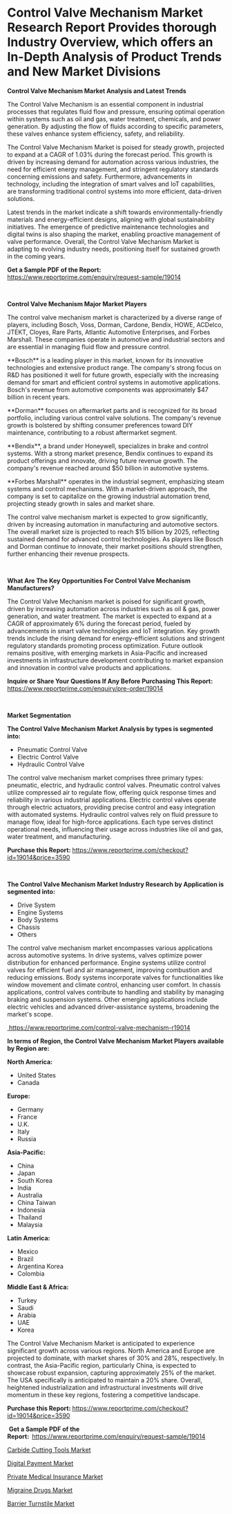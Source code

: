 <p><h1>Control Valve Mechanism Market Research Report Provides thorough Industry Overview, which offers an In-Depth Analysis of Product Trends and New Market Divisions</h1></p><p><strong>Control Valve Mechanism Market Analysis and Latest Trends</strong></p>
<p><p>The Control Valve Mechanism is an essential component in industrial processes that regulates fluid flow and pressure, ensuring optimal operation within systems such as oil and gas, water treatment, chemicals, and power generation. By adjusting the flow of fluids according to specific parameters, these valves enhance system efficiency, safety, and reliability.</p><p>The Control Valve Mechanism Market is poised for steady growth, projected to expand at a CAGR of 1.03% during the forecast period. This growth is driven by increasing demand for automation across various industries, the need for efficient energy management, and stringent regulatory standards concerning emissions and safety. Furthermore, advancements in technology, including the integration of smart valves and IoT capabilities, are transforming traditional control systems into more efficient, data-driven solutions.</p><p>Latest trends in the market indicate a shift towards environmentally-friendly materials and energy-efficient designs, aligning with global sustainability initiatives. The emergence of predictive maintenance technologies and digital twins is also shaping the market, enabling proactive management of valve performance. Overall, the Control Valve Mechanism Market is adapting to evolving industry needs, positioning itself for sustained growth in the coming years.</p></p>
<p><strong>Get a Sample PDF of the Report:&nbsp;</strong> <a href="https://www.reportprime.com/enquiry/request-sample/19014?utm_campaign=10&utm_medium=2&utm_source=Github&utm_content=ia&utm_term=22112024&utm_id=control-valve-mechanism">https://www.reportprime.com/enquiry/request-sample/19014</a></p>
<p>&nbsp;</p>
<p><strong>Control Valve Mechanism Major Market Players</strong></p>
<p><p>The control valve mechanism market is characterized by a diverse range of players, including Bosch, Voss, Dorman, Cardone, Bendix, HOWE, ACDelco, JTEKT, Cloyes, Rare Parts, Atlantic Automotive Enterprises, and Forbes Marshall. These companies operate in automotive and industrial sectors and are essential in managing fluid flow and pressure control.</p><p>**Bosch** is a leading player in this market, known for its innovative technologies and extensive product range. The company's strong focus on R&D has positioned it well for future growth, especially with the increasing demand for smart and efficient control systems in automotive applications. Bosch's revenue from automotive components was approximately $47 billion in recent years.</p><p>**Dorman** focuses on aftermarket parts and is recognized for its broad portfolio, including various control valve solutions. The company's revenue growth is bolstered by shifting consumer preferences toward DIY maintenance, contributing to a robust aftermarket segment.</p><p>**Bendix**, a brand under Honeywell, specializes in brake and control systems. With a strong market presence, Bendix continues to expand its product offerings and innovate, driving future revenue growth. The company's revenue reached around $50 billion in automotive systems.</p><p>**Forbes Marshall** operates in the industrial segment, emphasizing steam systems and control mechanisms. With a market-driven approach, the company is set to capitalize on the growing industrial automation trend, projecting steady growth in sales and market share.</p><p>The control valve mechanism market is expected to grow significantly, driven by increasing automation in manufacturing and automotive sectors. The overall market size is projected to reach $15 billion by 2025, reflecting sustained demand for advanced control technologies. As players like Bosch and Dorman continue to innovate, their market positions should strengthen, further enhancing their revenue prospects.</p></p>
<p>&nbsp;</p>
<p><strong>What Are The Key Opportunities For Control Valve Mechanism Manufacturers?</strong></p>
<p><p>The Control Valve Mechanism market is poised for significant growth, driven by increasing automation across industries such as oil & gas, power generation, and water treatment. The market is expected to expand at a CAGR of approximately 6% during the forecast period, fueled by advancements in smart valve technologies and IoT integration. Key growth trends include the rising demand for energy-efficient solutions and stringent regulatory standards promoting process optimization. Future outlook remains positive, with emerging markets in Asia-Pacific and increased investments in infrastructure development contributing to market expansion and innovation in control valve products and applications.</p></p>
<p><strong>Inquire or Share Your Questions If Any Before Purchasing This Report:</strong> <a href="https://www.reportprime.com/enquiry/pre-order/19014?utm_campaign=10&utm_medium=2&utm_source=Github&utm_content=ia&utm_term=22112024&utm_id=control-valve-mechanism">https://www.reportprime.com/enquiry/pre-order/19014</a></p>
<p>&nbsp;</p>
<p><strong>Market Segmentation</strong></p>
<p><strong>The Control Valve Mechanism Market Analysis by types is segmented into:</strong></p>
<p><ul><li>Pneumatic Control Valve</li><li>Electric Control Valve</li><li>Hydraulic Control Valve</li></ul></p>
<p><p>The control valve mechanism market comprises three primary types: pneumatic, electric, and hydraulic control valves. Pneumatic control valves utilize compressed air to regulate flow, offering quick response times and reliability in various industrial applications. Electric control valves operate through electric actuators, providing precise control and easy integration with automated systems. Hydraulic control valves rely on fluid pressure to manage flow, ideal for high-force applications. Each type serves distinct operational needs, influencing their usage across industries like oil and gas, water treatment, and manufacturing.</p></p>
<p><strong>Purchase this Report:&nbsp;</strong><a href="https://www.reportprime.com/checkout?id=19014&price=3590&utm_campaign=10&utm_medium=2&utm_source=Github&utm_content=ia&utm_term=22112024&utm_id=control-valve-mechanism">https://www.reportprime.com/checkout?id=19014&price=3590</a></p>
<p>&nbsp;</p>
<p><strong>The Control Valve Mechanism Market Industry Research by Application is segmented into:</strong></p>
<p><ul><li>Drive System</li><li>Engine Systems</li><li>Body Systems</li><li>Chassis</li><li>Others</li></ul></p>
<p><p>The control valve mechanism market encompasses various applications across automotive systems. In drive systems, valves optimize power distribution for enhanced performance. Engine systems utilize control valves for efficient fuel and air management, improving combustion and reducing emissions. Body systems incorporate valves for functionalities like window movement and climate control, enhancing user comfort. In chassis applications, control valves contribute to handling and stability by managing braking and suspension systems. Other emerging applications include electric vehicles and advanced driver-assistance systems, broadening the market's scope.</p></p>
<p><a href="https://www.reportprime.com/control-valve-mechanism-r19014?utm_campaign=10&utm_medium=2&utm_source=Github&utm_content=ia&utm_term=22112024&utm_id=control-valve-mechanism">&nbsp;https://www.reportprime.com/control-valve-mechanism-r19014</a></p>
<p><strong>In terms of Region, the Control Valve Mechanism Market Players available by Region are:</strong></p>
<p>
    <p> <strong> North America: </strong>
        <ul>
            <li>United States</li>
            <li>Canada</li>
        </ul>
        </p> 
    <p> <strong> Europe: </strong>
        <ul>
            <li>Germany</li>
            <li>France</li>
            <li>U.K.</li>
            <li>Italy</li>
            <li>Russia</li>
        </ul>
        </p> 
    <p> <strong> Asia-Pacific: </strong>
        <ul>
            <li>China</li>
            <li>Japan</li>
            <li>South Korea</li>
            <li>India</li>
            <li>Australia</li>
            <li>China Taiwan</li>
            <li>Indonesia</li>
            <li>Thailand</li>
            <li>Malaysia</li>
        </ul>
        </p> 
    <p> <strong> Latin America: </strong>
        <ul>
            <li>Mexico</li>
            <li>Brazil</li>
            <li>Argentina Korea</li>
            <li>Colombia</li>
        </ul>
        </p> 
    <p> <strong> Middle East & Africa: </strong>
        <ul>
            <li>Turkey</li>
            <li>Saudi</li>
            <li>Arabia</li>
            <li>UAE</li>
            <li>Korea</li>
        </ul>
    </p>
    </p>
<p><p>The Control Valve Mechanism Market is anticipated to experience significant growth across various regions. North America and Europe are projected to dominate, with market shares of 30% and 28%, respectively. In contrast, the Asia-Pacific region, particularly China, is expected to showcase robust expansion, capturing approximately 25% of the market. The USA specifically is anticipated to maintain a 20% share. Overall, heightened industrialization and infrastructural investments will drive momentum in these key regions, fostering a competitive landscape.</p></p>
<p><strong>Purchase this Report: </strong><a href="https://www.reportprime.com/checkout?id=19014&price=3590&utm_campaign=10&utm_medium=2&utm_source=Github&utm_content=ia&utm_term=22112024&utm_id=control-valve-mechanism">https://www.reportprime.com/checkout?id=19014&price=3590</a></p>
<p>&nbsp;<strong>Get a Sample PDF of the Report:&nbsp;&nbsp;</strong><a href="https://www.reportprime.com/enquiry/request-sample/19014?utm_campaign=10&utm_medium=2&utm_source=Github&utm_content=ia&utm_term=22112024&utm_id=control-valve-mechanism">https://www.reportprime.com/enquiry/request-sample/19014</a></p>
<p><strong></strong></p>
<p><p><a href="https://github.com/hgf64gh/Market-Research-Report-List-1/blob/main/carbide-cutting-tools-market.md?utm_campaign=10&utm_medium=2&utm_source=Github&utm_content=ia&utm_term=22112024&utm_id=control-valve-mechanism">Carbide Cutting Tools Market</a></p><p><a href="https://www.linkedin.com/pulse/current-state-digital-payment-market-size-trends-projected-lqkrf?utm_campaign=10&utm_medium=2&utm_source=Github&utm_content=ia&utm_term=22112024&utm_id=control-valve-mechanism">Digital Payment Market</a></p><p><a href="https://www.linkedin.com/pulse/private-medical-insurance-market-analysis-report-revenue-rm0pf?utm_campaign=10&utm_medium=2&utm_source=Github&utm_content=ia&utm_term=22112024&utm_id=control-valve-mechanism">Private Medical Insurance Market</a></p><p><a href="https://issuu.com/reportprime-2/docs/migraine-drugs-market-size-2030.ppt_9d393bda82f144?utm_campaign=10&utm_medium=2&utm_source=Github&utm_content=ia&utm_term=22112024&utm_id=control-valve-mechanism">Migraine Drugs Market</a></p><p><a href="https://github.com/marloy8/Market-Research-Report-List-6/blob/main/barrier-turnstile-market.md?utm_campaign=10&utm_medium=2&utm_source=Github&utm_content=ia&utm_term=22112024&utm_id=control-valve-mechanism">Barrier Turnstile Market</a></p></p>